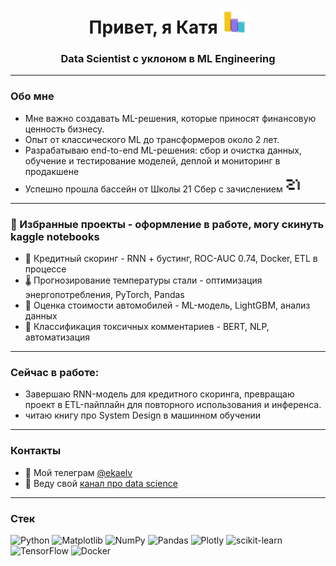 <h1 align="center">Привет, я Катя</a> 
<img src="https://github.com/elvirova/elvirova/blob/main/raw/images/Reporting%20Social%20Media%20GIF%20by%20Agorapulse.gif" height="40"/></h1>
<h3 align="center"> Data Scientist с уклоном в ML Engineering </h3>

---

### Обо мне
- Мне важно создавать ML-решения, которые приносят финансовую ценность бизнесу.
- Опыт от классического ML до трансформеров около 2 лет.
- Разрабатываю end-to-end ML-решения: сбор и очистка данных, обучение и тестирование моделей, деплой и мониторинг в продакшене
- Успешно прошла бассейн от Школы 21 Сбер с зачислением <img src="https://github.com/elvirova/elvirova/blob/main/raw/images/medium_f3ccdd27d2000e3f9255a7e3e2c48800.jpg" height="25"/>
 
---

### 📂 Избранные проекты - оформление в работе, могу скинуть kaggle notebooks
- 🏦 Кредитный скоринг - RNN + бустинг, ROC-AUC 0.74, Docker, ETL в процессе
- 🌡️ Прогнозирование температуры стали - оптимизация энергопотребления, PyTorch, Pandas
- 🚗 Оценка стоимости автомобилей - ML-модель, LightGBM, анализ данных
- 📝 Классификация токсичных комментариев - BERT, NLP, автоматизация

---

### Сейчас в работе:
- Завершаю RNN-модель для кредитного скоринга, превращаю проект в ETL-пайплайн для повторного использования и инференса.
- читаю книгу про System Design в машинном обучении

---

### Контакты
- 💬 Мой телеграм [@ekaelv](https://t.me/@ekaelv)  
- 📠 Веду свой [канал про data science](https://t.me/elv_dc)

---

### Стек 
![Python](https://img.shields.io/badge/python-3670A0?style=for-the-badge&logo=python&logoColor=ffdd54) ![Matplotlib](https://img.shields.io/badge/Matplotlib-%23ffffff.svg?style=for-the-badge&logo=Matplotlib&logoColor=black) ![NumPy](https://img.shields.io/badge/numpy-%23013243.svg?style=for-the-badge&logo=numpy&logoColor=white) ![Pandas](https://img.shields.io/badge/pandas-%23150458.svg?style=for-the-badge&logo=pandas&logoColor=white) ![Plotly](https://img.shields.io/badge/Plotly-%233F4F75.svg?style=for-the-badge&logo=plotly&logoColor=white) ![scikit-learn](https://img.shields.io/badge/scikit--learn-%23F7931E.svg?style=for-the-badge&logo=scikit-learn&logoColor=white) ![TensorFlow](https://img.shields.io/badge/TensorFlow-%23FF6F00.svg?style=for-the-badge&logo=TensorFlow&logoColor=white)
![Docker](https://img.shields.io/badge/docker-%230db7ed.svg?style=for-the-badge&logo=docker&logoColor=white) 



